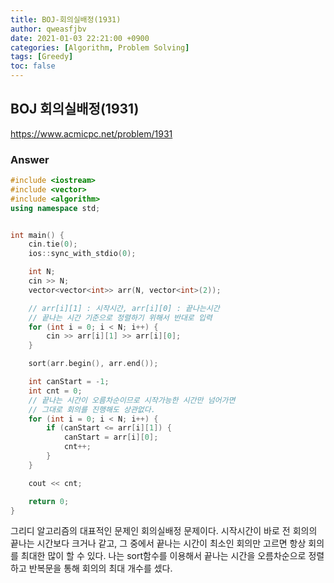 ```yaml
---
title: BOJ-회의실배정(1931)
author: qweasfjbv
date: 2021-01-03 22:21:00 +0900
categories: [Algorithm, Problem Solving]
tags: [Greedy]
toc: false
---
```


## BOJ 회의실배정(1931)

<https://www.acmicpc.net/problem/1931>

### Answer

```cpp
#include <iostream>
#include <vector>
#include <algorithm>
using namespace std;


int main() {
	cin.tie(0);
	ios::sync_with_stdio(0);

	int N;
	cin >> N;
	vector<vector<int>> arr(N, vector<int>(2));

	// arr[i][1] : 시작시간, arr[i][0] : 끝나는시간
	// 끝나는 시간 기준으로 정렬하기 위해서 반대로 입력
	for (int i = 0; i < N; i++) {
		cin >> arr[i][1] >> arr[i][0];
	}

	sort(arr.begin(), arr.end());

	int canStart = -1;
	int cnt = 0;
	// 끝나는 시간이 오름차순이므로 시작가능한 시간만 넘어가면
	// 그대로 회의를 진행해도 상관없다.
	for (int i = 0; i < N; i++) {
		if (canStart <= arr[i][1]) {
			canStart = arr[i][0];
			cnt++;
		}
	}

	cout << cnt;

	return 0;
}
```

그리디 알고리즘의 대표적인 문제인 회의실배정 문제이다. 시작시간이 바로 전 회의의 끝나는 시간보다 크거나 같고, 그 중에서 끝나는 시간이 최소인 회의만 고르면 항상 회의를 최대한 많이 할 수 있다. 나는 sort함수를 이용해서 끝나는 시간을 오름차순으로 정렬하고 반복문을 통해 회의의 최대 개수를 셌다.